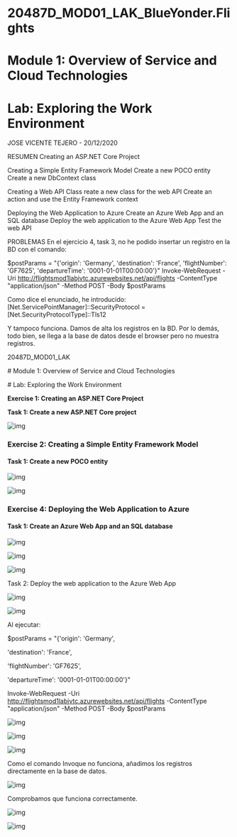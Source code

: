 # 20487D_MOD01_LAK_BlueYonder.Flights
# Module 1: Overview of Service and Cloud Technologies
# Lab: Exploring the Work Environment

JOSE VICENTE TEJERO - 20/12/2020

RESUMEN
Creating an ASP.NET Core Project

Creating a Simple Entity Framework Model
Create a new POCO entity
Create a new DbContext class

Creating a Web API Class
reate a new class for the web API
Create an action and use the Entity Framework context

Deploying the Web Application to Azure
Create an Azure Web App and an SQL database
Deploy the web application to the Azure Web App
Test the web API

PROBLEMAS
En el ejercicio 4, task 3, no he podido insertar un registro en la BD con el comando:

$postParams = "{'origin': 'Germany',
    'destination': 'France',
    'flightNumber': 'GF7625',
    'departureTime': '0001-01-01T00:00:00'}"
Invoke-WebRequest -Uri http://flightsmod1labjvtc.azurewebsites.net/api/flights -ContentType "application/json" -Method POST -Body $postParams


Como dice el enunciado, he introducido: [Net.ServicePointManager]::SecurityProtocol = [Net.SecurityProtocolType]::Tls12

Y tampoco funciona. Damos de alta los registros en la BD.
Por lo demás, todo bien, se llega a la base de datos desde el browser pero no muestra registros.

20487D_MOD01_LAK

\# Module 1: Overview of Service and Cloud Technologies

\# Lab: Exploring the Work Environment

**Exercise 1: Creating an ASP.NET Core Project**

**Task 1: Create a new ASP.NET Core project**

 

 

![img](clip_image002.png)

### Exercise 2: Creating a Simple Entity Framework Model

#### Task 1: Create a new POCO entity

 

 

![img](clip_image004.png)

 

 

 

 

 

![img](clip_image006.png)

 

 

### Exercise 4: Deploying the Web Application to Azure

#### Task 1: Create an Azure Web App and an SQL database

![img](clip_image008.png)

![img](clip_image010.png)

 

![img](clip_image012.png)

 

Task 2: Deploy the web application to the Azure Web App

 

![img](clip_image014.png)

 

![img](clip_image016.png)

 

Al ejecutar:

$postParams = "{'origin': 'Germany',

  'destination': 'France',

  'flightNumber': 'GF7625',

  'departureTime': '0001-01-01T00:00:00'}"

Invoke-WebRequest -Uri http://flightsmod1labjvtc.azurewebsites.net/api/flights -ContentType "application/json" -Method POST -Body $postParams

![img](clip_image018.png)

 

![img](clip_image020.png)

![img](clip_image022.png)

Como el comando Invoque no funciona, añadimos los registros directamente en la base de datos.

![img](clip_image024.png)

Comprobamos que funciona correctamente.

![img](clip_image026.png)

 

![img](clip_image028.png)

 

